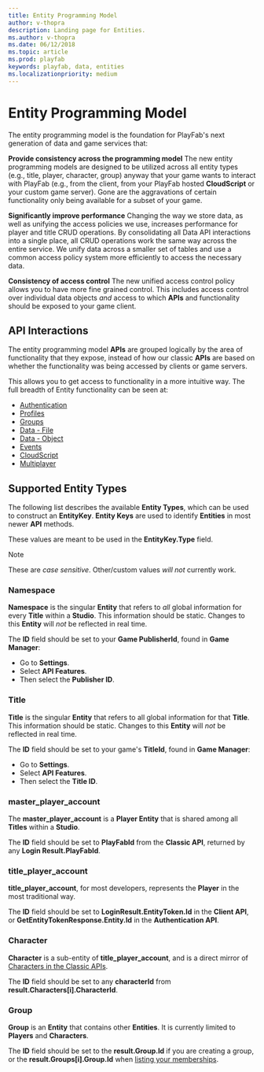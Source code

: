 ```yaml
---
title: Entity Programming Model
author: v-thopra
description: Landing page for Entities.
ms.author: v-thopra
ms.date: 06/12/2018
ms.topic: article
ms.prod: playfab
keywords: playfab, data, entities
ms.localizationpriority: medium
---
```


# Entity Programming Model

The entity programming model is the foundation for PlayFab's next generation of data and game services that:

**Provide consistency across the programming model**  The new entity programming models are designed to be utilized across all entity types (e.g., title, player, character, group) anyway that your game wants to interact with PlayFab (e.g., from the client, from your PlayFab hosted **CloudScript** or your custom game server). Gone are the aggravations of certain functionality only being available for a subset of your game.

**Significantly improve performance** Changing the way we store data, as well as unifying the access policies we use, increases performance for player and title CRUD operations. By consolidating all Data API interactions into a single place, all CRUD operations work the same way across the entire service. We unify data across a smaller set of tables and use a common access policy system more efficiently to access the necessary data.

**Consistency of access control** The new unified access control policy allows you to have more fine grained control. This includes access control over individual data objects *and* access to which **APIs** and functionality should be exposed to your game client.

## API Interactions

The entity programming model **APIs** are grouped logically by the area of functionality that they expose, instead of how our classic **APIs** are based on whether the functionality was being accessed by clients or game servers.

This allows you to get access to functionality in a more intuitive way. The full breadth of Entity functionality can be seen at:

- [Authentication](xref:titleid.playfabapi.com.authentication.authentication)
- [Profiles](xref:titleid.playfabapi.com.profiles.accountmanagement)
- [Groups](xref:titleid.playfabapi.com.groups.groups)
- [Data - File](xref:titleid.playfabapi.com.data.file)
- [Data - Object](xref:titleid.playfabapi.com.data.object)
- [Events](../../../api-references/events/index.md)
- [CloudScript](xref:titleid.playfabapi.com.cloudscript.server-sidecloudscript)
- [Multiplayer](xref:titleid.playfabapi.com.multiplayer.multiplayerserver)

## Supported Entity Types

The following list describes the available **Entity Types**, which can be used to construct an **EntityKey**. **Entity Keys** are used to identify **Entities** in most newer **API** methods.

These values are meant to be used in the **EntityKey.Type** field.

> [!NOTE]
> These are *case sensitive*. Other/custom values *will not* currently work.

### Namespace

**Namespace** is the singular **Entity** that refers to *all* global information for every **Title** within a **Studio**. This information should be static. Changes to this **Entity** will *not* be reflected in real time.

The **ID** field should be set to your **Game PublisherId**, found in **Game Manager**:

- Go to **Settings**.
- Select **API Features**.
- Then select the **Publisher ID**.

### Title

**Title** is the singular **Entity** that refers to all global information for that **Title**. This information should be static. Changes to this **Entity** will *not* be reflected in real time.

The **ID** field should be set to your game's **TitleId**, found in **Game Manager**:

- Go to **Settings**.
- Select **API Features**.
- Then select the **Title ID**.

### master_player_account

The **master_player_account** is a **Player Entity** that is shared among all **Titles** within a **Studio**.

The **ID** field should be set to **PlayFabId** from the **Classic API**, returned by any **Login Result.PlayFabId**.

### title_player_account

**title_player_account**, for most developers, represents the **Player** in the most traditional way.

The **ID** field should be set to **LoginResult.EntityToken.Id** in the **Client API**, or **GetEntityTokenResponse.Entity.Id** in the **Authentication API**.

### Character

**Character** is a sub-entity of **title_player_account**, and is a direct mirror of [Characters in the Classic APIs](xref:titleid.playfabapi.com.client.characters.getalluserscharacters).

The **ID** field should be set to any **characterId** from **result.Characters[i].CharacterId**.

### Group

**Group** is an **Entity** that contains other **Entities**. It is currently limited to **Players** and **Characters**.

The **ID** field should be set to the **result.Group.Id** if you are creating a group, or the **result.Groups[i].Group.Id** when [listing your memberships](xref:titleid.playfabapi.com.groups.groups.listmembership).

